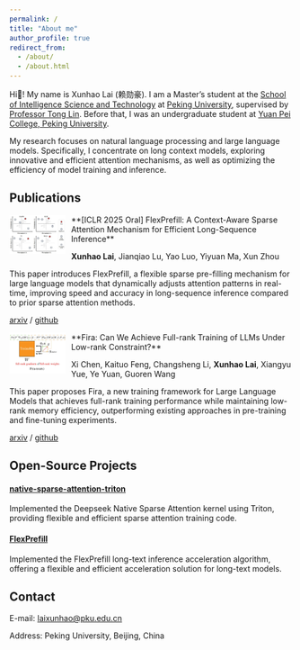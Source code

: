 ```yaml
---
permalink: /
title: "About me"
author_profile: true
redirect_from: 
  - /about/
  - /about.html
---
```


Hi👋! My name is Xunhao Lai (赖勋豪). I am a Master’s student at the [School of Intelligence Science and Technology](https://sai.pku.edu.cn/znxyenglish/) at [Peking University](https://english.pku.edu.cn), supervised by [Professor Tong Lin](https://www.cis.pku.edu.cn/szdw/zzjs/lt.htm). Before that, I was an undergraduate student at [Yuan Pei College, Peking University](https://yuanpei.pku.edu.cn/en/).

My research focuses on natural language processing and large language models. Specifically, I concentrate on long context models, exploring innovative and efficient attention mechanisms, as well as optimizing the efficiency of model training and inference.

## Publications

<div>
<img src="/images/about_flexprefill.jpg" alt="FlexPrefill" style="float: left; width: 100px; margin-right: 10px;">
**[ICLR 2025 Oral] FlexPrefill: A Context-Aware Sparse Attention Mechanism for Efficient Long-Sequence Inference**

**Xunhao Lai**, Jianqiao Lu, Yao Luo, Yiyuan Ma, Xun Zhou

This paper introduces FlexPrefill, a flexible sparse pre-filling mechanism for large language models that dynamically adjusts attention patterns in real-time, improving speed and accuracy in long-sequence inference compared to prior sparse attention methods.

[arxiv](https://arxiv.org/abs/2502.20766) / [github](https://github.com/bytedance/FlexPrefill)
</div>

<div>
<img src="/images/about_fira.jpg" alt="Fira" style="float: left; width: 100px; margin-right: 10px;">
**Fira: Can We Achieve Full-rank Training of LLMs Under Low-rank Constraint?**

Xi Chen, Kaituo Feng, Changsheng Li, **Xunhao Lai**, Xiangyu Yue, Ye Yuan, Guoren Wang

This paper proposes Fira, a new training framework for Large Language Models that achieves full-rank training performance while maintaining low-rank memory efficiency, outperforming existing approaches in pre-training and fine-tuning experiments.

[arxiv](https://arxiv.org/abs/2410.01623) / [github](https://github.com/xichen-fy/Fira)
</div>

## Open-Source Projects

#### [native-sparse-attention-triton](https://github.com/XunhaoLai/native-sparse-attention-triton)

Implemented the Deepseek Native Sparse Attention kernel using Triton, providing flexible and efficient sparse attention training code.

#### [FlexPrefill](https://github.com/bytedance/FlexPrefill)

Implemented the FlexPrefill long-text inference acceleration algorithm, offering a flexible and efficient acceleration solution for long-text models.

## Contact

E-mail: <laixunhao@pku.edu.cn>

Address: Peking University, Beijing, China
